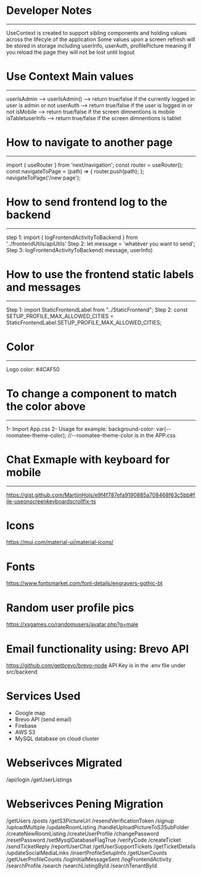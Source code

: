 # Developer Notes
--------------------------------------------------------------------
UseContext is created to support sibling components and holding values across the lifecyle of the application
Some values upon a screen refresh will be stored in storage including userInfo, userAuth, profilePicture meaning if you reload the page they will not be lost until logout


# Use Context Main values
--------------------------------------------------------------------
userIsAdmin --> userIsAdmin() --> return true/false if the currently logged in user is admin or not
userAuth --> return true/false if the user is logged in or not
isMobile --> return true/false if the screen dimnentions is mobile
isTabletuserInfo --> return true/false if the screen dimnentions is tablet

# How to navigate to another page
--------------------------------------------------------------------
import { useRouter } from 'next/navigation';
const router = useRouter();
const navigateToPage = (path) => {
  router.push(path);
};
navigateToPage('/new page');


# How to send frontend log to the backend
--------------------------------------------------------------------
step 1: import { logFrontendActivityToBackend } from '../frontendUtils/apiUtils'
Step 2: let message = 'whatever you want to send';
Step 3: logFrontendActivityToBackend( message, userInfo)


# How to use the frontend static labels and messages
--------------------------------------------------------------------
Step 1: import StaticFrontendLabel from "../StaticFrontend";
Step 2: const SETUP_PROFILE_MAX_ALLOWED_CITIES = StaticFrontendLabel.SETUP_PROFILE_MAX_ALLOWED_CITIES;


# Color
--------------------------------------------------------------------
Logo color: #4CAF50


# To change a component to match the color above
--------------------------------------------------------------------
1- Import App.css
2- Usage for example:  background-color: var(--roomatee-theme-color); //--roomatee-theme-color is in the APP.css

# Chat Exmaple with keyboard for mobile
--------------------------------------------------------------------
https://gist.github.com/MartijnHols/e9f4f787efa9190885a708468f63c5bb#file-useonscreenkeyboardscrollfix-ts

# Icons
https://mui.com/material-ui/material-icons/

# Fonts
https://www.fontsmarket.com/font-details/engravers-gothic-bt

# Random user profile pics
https://xsgames.co/randomusers/avatar.php?g=male

# Email functionality using: Brevo API 
https://github.com/getbrevo/brevo-node
API Key is in the .env file under src/backend

# Services Used
- Google map
- Brevo API (send email)
- Firebase
- AWS S3
- MySQL database on cloud cluster


# Webserivces Migrated
/api/login
/getUserListings

# Webserivces Pening Migration
/getUsers
/posts
/getS3PictureUrl
/resendVerificationToken
/signup
/uploadMultiple
/updateRoomListing
/handleUploadPictureToS3SubFolder
/createNewRoomListing
/createUserProfile
/changePassword
/resetPassword
/setMysqlDatabaseFlagTrue
/verifyCode
/createTicket
/sendTicketReply
/reportUserChat
/getUserSupportTickets
/getTicketDetails
/updateSocialMediaLinks
/insertProfileSetupInfo
/getUserCounts
/getUserProfileCounts
/logInitialMessageSent
/logFrontendActivity
/searchProfile
/search
/searchListingById
/searchTenantById